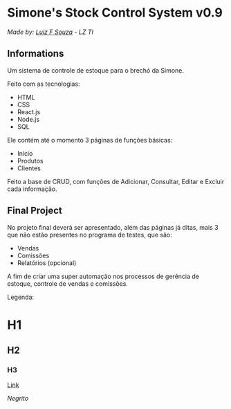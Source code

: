 # Simone's Stock Control System v0.9

*Made by: [Luiz F Souza](https://www.linkedin.com/in/luiz-fernando-de-souza-725950187/) - LZ TI*

## Informations

Um sistema de controle de estoque para o brechó da Simone.

Feito com as tecnologias:
 - HTML
 - CSS
 - React.js
 - Node.js
 - SQL


Ele contém até o momento 3 páginas de funções básicas:
 - Início
 - Produtos
 - Clientes

Feito a base de CRUD, com funções de Adicionar, Consultar, Editar e Excluir cada informação.

## Final Project

No projeto final deverá ser apresentado, além das páginas já ditas, mais 3 que não estão presentes no programa de testes, que são:
 - Vendas
 - Comissões
 - Relatórios (opcional)

A fim de criar uma super automação nos processos de gerência de estoque, controle de vendas e comissões.


Legenda:

# H1

## H2

### H3

[Link](https://google.com)

*Negrito*
